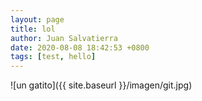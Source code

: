 ```yaml
---
layout: page
title: lol
author: Juan Salvatierra
date: 2020-08-08 18:42:53 +0800
tags: [test, hello]
---
```

 
![un gatito]({{ site.baseurl }}/imagen/git.jpg)
 



